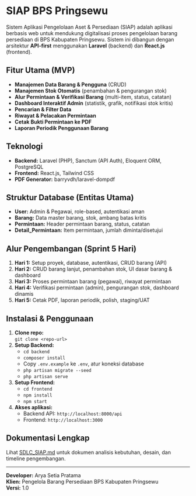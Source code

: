 # SIAP BPS Pringsewu

Sistem Aplikasi Pengelolaan Aset & Persediaan (SIAP) adalah aplikasi berbasis web untuk mendukung digitalisasi proses pengelolaan barang persediaan di BPS Kabupaten Pringsewu. Sistem ini dibangun dengan arsitektur **API-first** menggunakan **Laravel** (backend) dan **React.js** (frontend).

## Fitur Utama (MVP)

- **Manajemen Data Barang & Pengguna** (CRUD)
- **Manajemen Stok Otomatis** (penambahan & pengurangan stok)
- **Alur Permintaan & Verifikasi Barang** (multi-item, status, catatan)
- **Dashboard Interaktif Admin** (statistik, grafik, notifikasi stok kritis)
- **Pencarian & Filter Data**
- **Riwayat & Pelacakan Permintaan**
- **Cetak Bukti Permintaan ke PDF**
- **Laporan Periodik Penggunaan Barang**

## Teknologi

- **Backend:** Laravel (PHP), Sanctum (API Auth), Eloquent ORM, PostgreSQL
- **Frontend:** React.js, Tailwind CSS
- **PDF Generator:** barryvdh/laravel-dompdf

## Struktur Database (Entitas Utama)

- **User:** Admin & Pegawai, role-based, autentikasi aman
- **Barang:** Data master barang, stok, ambang batas kritis
- **Permintaan:** Header permintaan barang, status, catatan
- **Detail_Permintaan:** Item permintaan, jumlah diminta/disetujui

## Alur Pengembangan (Sprint 5 Hari)

1. **Hari 1:** Setup proyek, database, autentikasi, CRUD barang (API)
2. **Hari 2:** CRUD barang lanjut, penambahan stok, UI dasar barang & dashboard
3. **Hari 3:** Proses permintaan barang (pegawai), riwayat permintaan
4. **Hari 4:** Verifikasi permintaan (admin), pengurangan stok, dashboard dinamis
5. **Hari 5:** Cetak PDF, laporan periodik, polish, staging/UAT

## Instalasi & Penggunaan

1. **Clone repo:**  
   `git clone <repo-url>`
2. **Setup Backend:**
   - `cd backend`
   - `composer install`
   - Copy `.env.example` ke `.env`, atur koneksi database
   - `php artisan migrate --seed`
   - `php artisan serve`
3. **Setup Frontend:**
   - `cd frontend`
   - `npm install`
   - `npm start`
4. **Akses aplikasi:**
   - Backend API: `http://localhost:8000/api`
   - Frontend: `http://localhost:3000`

## Dokumentasi Lengkap

Lihat [SDLC_SIAP.md](./SDLC_SIAP.md) untuk dokumen analisis kebutuhan, desain, dan timeline pengembangan.

---

**Developer:** Arya Setia Pratama  
**Klien:** Pengelola Barang Persediaan BPS Kabupaten Pringsewu  
**Versi:** 1.0
